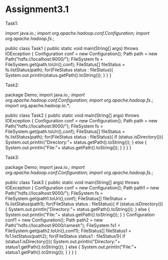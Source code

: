 # Assignment3.1

Task1:

import java.io.*;
import org.apache.hadoop.conf.Configuration;
import org.apache.hadoop.fs.*;

public class Task1 {
	public static void main(String[] args) throws IOException {
        Configuration conf = new Configuration();
		Path path = new Path("hdfs://localhost:9000/");
        FileSystem fs = FileSystem.get(path.toUri(),conf);
        FileStatus[] fileStatus = fs.listStatus(path);
        for(FileStatus status : fileStatus){
            System.out.println(status.getPath().toString());
        }
  		}
}


Task2:


package Demo;
import java.io.*;
import org.apache.hadoop.conf.Configuration;
import org.apache.hadoop.fs.*;
import org.apache.hadoop.io.*;

public class Task2 {
	public static void main(String[] args) throws IOException {
      Configuration conf = new Configuration();
		Path path = new Path("hdfs://localhost:9000/");
      FileSystem fs = FileSystem.get(path.toUri(),conf);
      FileStatus[] fileStatus = fs.listStatus(path);
      for(FileStatus status : fileStatus){
    	  if (status.isDirectory()){
    		   System.out.println("Directory:"+ status.getPath().toString());
    	  }
    	  else
    	  {
    		  System.out.println("File:"+ status.getPath().toString());
    	  }
      }
		}
}

Task3:

package Demo;
import java.io.*;
import org.apache.hadoop.conf.Configuration;
import org.apache.hadoop.fs.*;

public class Task3 {
	public static void main(String[] args) throws IOException {
      Configuration conf = new Configuration();
		Path path1 = new Path("hdfs://localhost:9000/");
      FileSystem fs = FileSystem.get(path1.toUri(),conf);
      FileStatus[] fileStatus = fs.listStatus(path1);
      for(FileStatus status : fileStatus){
    	  if (status.isDirectory()){
    		   System.out.println("Directory:"+ status.getPath().toString());
    	  }
    	  else
    	  {
    		  System.out.println("File:"+ status.getPath().toString());
    	  }
      }
      Configuration conf1 = new Configuration();
		Path path2 = new Path("hdfs://localhost:9000/ramesh");
    FileSystem fs1 = FileSystem.get(path2.toUri(),conf1);
    FileStatus[] fileStatus1 = fs1.listStatus(path2);
    for(FileStatus status1 : fileStatus1){
  	  if (status1.isDirectory()){
  		   System.out.println("Directory:"+ status1.getPath().toString());
  	  }
  	  else
  	  {
  		  System.out.println("File:"+ status1.getPath().toString());
  	  }
    }
		}
}
